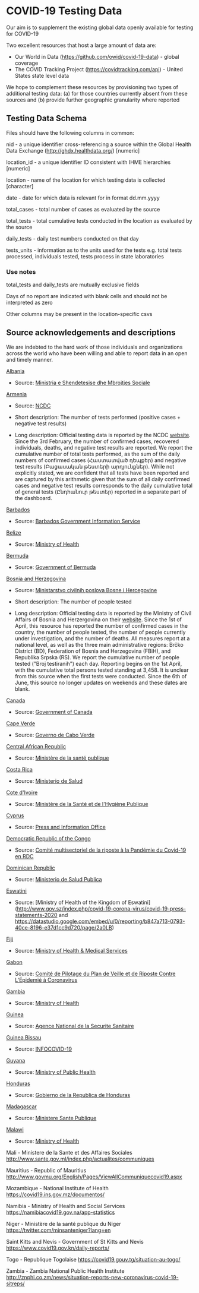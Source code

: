 # COVID-19 Testing Data

Our aim is to supplement the existing global data openly available for testing for COVID-19

Two excellent resources that host a large amount of data are:

 - Our World in Data (https://github.com/owid/covid-19-data) - global coverage
 - The COVID Tracking Project (https://covidtracking.com/api) - United States state level data

 We hope to complement these resources by provisioning two types of additional testing data: (a) for those countries currently absent from these sources and (b) provide further geographic granularity where reported

## Testing Data Schema
Files should have the following columns in common:

nid - a unique identifier cross-referencing a source within the Global Health Data Exchange (http://ghdx.healthdata.org/) [numeric]

location_id - a unique identifier ID consistent with IHME hierarchies [numeric]

location - name of the location for which testing data is collected [character]

date - date for which data is relevant for in format dd.mm.yyyy

total_cases - total number of cases as evaluated by the source

total_tests - total cumulative tests conducted in the location as evaluated by the source

daily_tests - daily test numbers conducted on that day

tests_units - information as to the units used for the tests e.g. total tests processed, individuals tested, tests process in state laboratories

### Use notes

total_tests and daily_tests are mutually exclusive fields

Days of no report are indicated with blank cells and should not be interpreted as zero

Other columns may be present in the location-specific csvs

## Source acknowledgements and descriptions

We are indebted to the hard work of those individuals and organizations across the world who have been willing and able to report data in an open and timely manner.

[Albania](data/albania_tests.csv)
* Source: [Ministria e Shendetesise dhe Mbrojtjes Sociale](https://new.shendetesia.gov.al/category/lajme/)

[Armenia](data/armenia_tests.csv)
* Source: [NCDC](https://ncdc.am/coronavirus/confirmed-cases-by-days/)

* Short description: The number of tests performed (positive cases + negative test results)

* Long description: Official testing data is reported by the NCDC [website](https://ncdc.am/coronavirus/confirmed-cases-by-days/). Since the 3rd February, the number of confirmed cases, recovered individuals, deaths, and negative test results are reported.
We report the cumulative number of total tests performed, as the sum of the daily numbers of confirmed cases (Հաստատված դեպքեր) and negative test results (Բացասական թեստերի արդյունքներ). While not explicitly stated, we are confident that all tests have been reported and are captured by this arithmetic given that the sum of all daily confirmed cases and negative test results corresponds to the daily cumulative total of general tests (Ընդհանուր թեստեր) reported in a separate part of the dashboard.

[Barbados](data/barbados_tests.csv)
* Source: [Barbados Government Information Service](https://gisbarbados.gov.bb/covid-19/)

[Belize](data/belize_tests.csv)
* Source: [Ministry of Health](https://www.facebook.com/pg/dhsbelize/posts/)

[Bermuda](data/bermuda_tests.csv)
* Source: [Government of Bermuda](https://www.gov.bm/news)

[Bosnia and Herzegovina](data/bosnia_and_herzegovina_tests.csv)
* Source: [Ministarstvo civilnih poslova Bosne i Hercegovine](http://mcp.gov.ba/publication/read/epidemioloska-slika-covid-19?lang=bs)

* Short description: The number of people tested

* Long description: Official testing data is reported by the Ministry of Civil Affairs of Bosnia and Herzergovina on their [website](http://mcp.gov.ba/publication/read/epidemioloska-slika-covid-19?lang=bs). Since the 1st of April, this resource has reported the number of confirmed cases in the country, the number of people tested, the number of people currently under investigation, and the number of deaths. All measures report at a national level, as well as the three main administrative regions: Brčko District (BD), Federation of Bosnia and Herzegovina (FBiH), and Republika Srpska (RS). 
We report the cumulative number of people tested ("Broj testiranih") each day.
Reporting begins on the 1st April, with the cumulative total persons tested standing at 3,458. It is unclear from this source when the first tests were conducted. Since the 6th of June, this source no longer updates on weekends and these dates are blank.

[Canada](data/canada_tests.csv)
* Source: [Government of Canada](https://www.canada.ca/en/public-health/services/diseases/2019-novel-coronavirus-infection.html)

[Cape Verde](data/cape_verde_tests.csv)
* Source: [Governo de Cabo Verde](https://covid19.cv/)

[Central African Republic](data/central_african_republic_tests.csv)
* Source: [Ministère de la santé publique](http://www.msp-centrafrique.net/index.php?query=covid&id=home)

[Costa Rica](data/costa_rica_tests.csv)
* Source: [Ministerio de Salud](http://geovision.uned.ac.cr/oges/#descargas)

[Cote d'Ivoire](data/cote_d'ivoire_tests.csv)
* Source: [Ministère de la Santé et de l'Hygiène Publique](https://www.facebook.com/Mshpci/)

[Cyprus](data/cyprus_tests.csv)
* Source: [Press and Information Office](https://www.pio.gov.cy/coronavirus/press.html)

[Democratic Republic of the Congo](data/democratic_republic_of_the_congo_tests.csv)
* Source: [Comité multisectoriel de la riposte à la Pandémie du Covid-19 en RDC](https://us3.campaign-archive.com/home/?u=b34a30571d429859fb249533d&id=1d019331c1)

[Dominican Republic](data/dominican_republic_tests.csv)
* Source: [Ministerio de Salud Publica](http://digepisalud.gob.do/documentos/?drawer=Vigilancia%20Epidemiologica*Alertas%20epidemiologicas*Coronavirus*Nacional*Boletin%20Especial%20COVID-19)

[Eswatini](data/eswatini_tests.csv) 
* Source: [Ministry of Health of the Kingdom of Eswatini](http://www.gov.sz/index.php/covid-19-corona-virus/covid-19-press-statements-2020 and https://datastudio.google.com/embed/u/0/reporting/b847a713-0793-40ce-8196-e37d1cc9d720/page/2a0LB)

[Fiji](data/fiji_tests.csv)
* Source: [Ministry of Health & Medical Services](http://www.health.gov.fj/covid-19-updates/)

[Gabon](data/gabon_tests.csv) 
* Source: [Comité de Pilotage du Plan de Veille et de Riposte Contre L'Épidemié à Coronavirus](https://infocovid.ga/lactualite-covid-19/)

[Gambia](data/gambia_tests.csv)
* Source: [Ministry of Health](http://www.moh.gov.gm/covid-19-report/)

[Guinea](data/guinea_tests.csv) 
* Source: [Agence National de la Securite Sanitaire](https://anss-guinee.org/welcome)

[Guinea Bissau](data/guineabissau_tests.csv)
* Source: [INFOCOVID-19](https://covid19gb.com/noticias/)

[Guyana](data/guyana_tests.csv)
* Source: [Ministry of Public Health](https://health.gov.gy/)

[Honduras](data/honduras_tests.csv)
* Source: [Gobierno de la Republica de Honduras](http://www.salud.gob.hn/site/index.php/covid19)

[Madagascar](data/madagascar_tests.csv)
* Source: [Ministere Sante Publique](http://www.sante.gov.mg/ministere-sante-publique/category/coronavirus/)

[Malawi](data/malawi_tests.csv)
* Source: [Ministry of Health](https://covid19.health.gov.mw/)

Mali - Ministere de la Sante et des Affaires Sociales http://www.sante.gov.ml/index.php/actualites/communiques

Mauritius - Republic of Mauritius http://www.govmu.org/English/Pages/ViewAllCommuniquecovid19.aspx

Mozambique - National Institute of Health https://covid19.ins.gov.mz/documentos/

Namibia - Ministry of Health and Social Services https://namibiacovid19.gov.na/app-statistics

Niger - Ministère de la santé publique du Niger https://twitter.com/minsanteniger?lang=en

Saint Kitts and Nevis - Government of St Kitts and Nevis https://www.covid19.gov.kn/daily-reports/

Togo - Republique Togolaise https://covid19.gouv.tg/situation-au-togo/

Zambia - Zambia National Public Health Institute http://znphi.co.zm/news/situation-reports-new-coronavirus-covid-19-sitreps/
